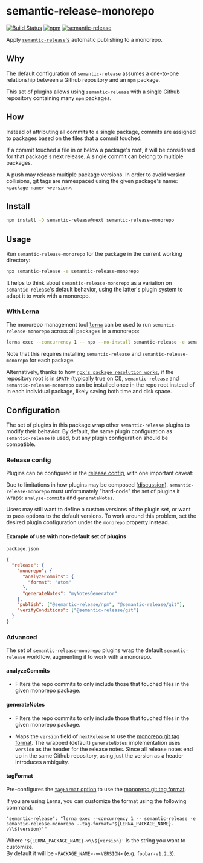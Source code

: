 # semantic-release-monorepo

[![Build Status](https://travis-ci.org/Updater/semantic-release-monorepo.svg?branch=master)](https://travis-ci.org/Updater/semantic-release-monorepo) [![npm](https://img.shields.io/npm/v/semantic-release-monorepo.svg)](https://www.npmjs.com/package/semantic-release-monorepo) [![semantic-release](https://img.shields.io/badge/%20%20%F0%9F%93%A6%F0%9F%9A%80-semantic--release-e10079.svg)](https://github.com/semantic-release/semantic-release)

Apply [`semantic-release`'s](https://github.com/semantic-release/semantic-release) automatic publishing to a monorepo.

## Why

The default configuration of `semantic-release` assumes a one-to-one relationship between a Github repository and an `npm` package.

This set of plugins allows using `semantic-release` with a single Github repository containing many `npm` packages.

## How

Instead of attributing all commits to a single package, commits are assigned to packages based on the files that a commit touched.

If a commit touched a file in or below a package's root, it will be considered for that package's next release. A single commit can belong to multiple packages.

A push may release multiple package versions. In order to avoid version collisions, git tags are namespaced using the given package's name: `<package-name>-<version>`.

## Install

```bash
npm install -D semantic-release@next semantic-release-monorepo
```

## Usage

Run `semantic-release-monorepo` for the package in the current working directory:

```bash
npx semantic-release -e semantic-release-monorepo
```

It helps to think about `semantic-release-monorepo` as a variation on `semantic-release`'s default behavior, using the latter's plugin system to adapt it to work with a monorepo.

### With Lerna

The monorepo management tool [`lerna`](https://github.com/lerna/lerna) can be used to run `semantic-release-monorepo` across all packages in a monorepo:

```bash
lerna exec --concurrency 1 -- npx --no-install semantic-release -e semantic-release-monorepo
```

Note that this requires installing `semantic-release` and `semantic-release-monorepo` for each package.

Alternatively, thanks to how [`npx's package resolution works`](https://github.com/zkat/npx#description), if the repository root is in `$PATH` (typically true on CI), `semantic-release` and `semantic-release-monorepo` can be installed once in the repo root instead of in each individual package, likely saving both time and disk space.

## Configuration

The set of plugins in this package wrap other `semantic-release` plugins to modify their behavior. By default, the same plugin configuration as `semantic-release` is used, but any plugin configuration should be compatible.

### Release config

Plugins can be configured in the [release config](https://github.com/semantic-release/semantic-release/blob/caribou/docs/usage/configuration.md#configuration), with one important caveat:

Due to limitations in how plugins may be composed ([discussion](https://github.com/semantic-release/semantic-release/issues/550)), `semantic-release-monorepo` must unfortunately "hard-code" the set of plugins it wraps: `analyze-commits` and `generateNotes`.

Users may still want to define a custom versions of the plugin set, or want to pass options to the default versions. To work around this problem, set the desired plugin configuration under the `monorepo` property instead.

#### Example of use with non-default set of plugins

`package.json`

```json
{
  "release": {
    "monorepo": {
      "analyzeCommits": {
        "format": "atom"
      },
      "generateNotes": "myNotesGenerator"
    },
    "publish": ["@semantic-release/npm", "@semantic-release/git"],
    "verifyConditions": ["@semantic-release/git"]
  }
}
```

### Advanced

The set of `semantic-release-monorepo` plugins wrap the default `semantic-release` workflow, augmenting it to work with a monorepo.

#### analyzeCommits

* Filters the repo commits to only include those that touched files in the given monorepo package.

#### generateNotes

* Filters the repo commits to only include those that touched files in the given monorepo package.

* Maps the `version` field of `nextRelease` to use the [monorepo git tag format](#how). The wrapped (default) `generateNotes` implementation uses `version` as the header for the release notes. Since all release notes end up in the same Github repository, using just the version as a header introduces ambiguity.

#### tagFormat

Pre-configures the [`tagFormat` option](https://github.com/semantic-release/semantic-release/blob/caribou/docs/usage/configuration.md#tagformat) to use the [monorepo git tag format](#how).

If you are using Lerna, you can customize the format using the following command:

```
"semantic-release": "lerna exec --concurrency 1 -- semantic-release -e semantic-release-monorepo --tag-format='${LERNA_PACKAGE_NAME}-v\\${version}'"
```

Where `'${LERNA_PACKAGE_NAME}-v\\${version}'` is the string you want to customize.  
By default it will be `<PACKAGE_NAME>-v<VERSION>` (e.g. `foobar-v1.2.3`).
